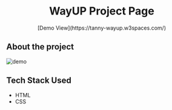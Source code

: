 <h1 align="center">WayUP Project Page</h1>
<p align="center">[Demo View](https://tanny-wayup.w3spaces.com/)</p>


## About the project
![demo](https://user-images.githubusercontent.com/74369814/229310749-0b2a586d-09c6-4a6c-9127-3b4c7283fec2.png)

## Tech Stack Used
- HTML
- CSS
